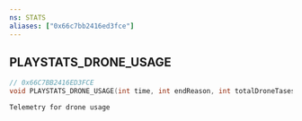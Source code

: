 ```yaml
---
ns: STATS
aliases: ["0x66c7bb2416ed3fce"]
---
```

## PLAYSTATS_DRONE_USAGE

```c
// 0x66C7BB2416ED3FCE
void PLAYSTATS_DRONE_USAGE(int time, int endReason, int totalDroneTases);
```

```
Telemetry for drone usage
```
